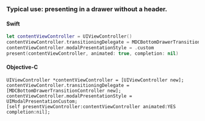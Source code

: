 ### Typical use: presenting in a drawer without a header.

<!--<div class="material-code-render" markdown="1">-->
#### Swift

```swift
let contentViewController = UIViewController()
contentViewController.transitioningDelegate = MDCBottomDrawerTransitionController()
contentViewController.modalPresentationStyle = .custom
present(contentViewController, animated: true, completion: nil)
```

#### Objective-C

```objc
UIViewController *contentViewController = [UIViewController new];
contentViewController.transitioningDelegate = [MDCBottomDrawerTransitionController new];
contentViewController.modalPresentationStyle = UIModalPresentationCustom;
[self presentViewController:contentViewController animated:YES completion:nil];
```
<!--</div>-->